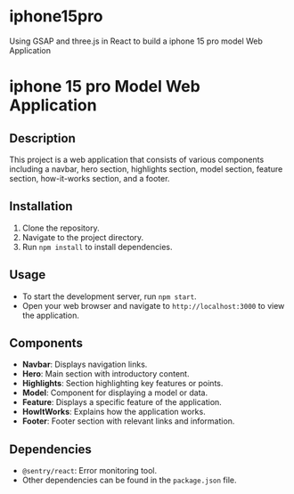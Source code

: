 # iphone15pro
Using GSAP and three.js in React to build a iphone 15 pro model Web Application


# iphone 15 pro Model Web  Application 

## Description
This project is a web application that consists of various components including a navbar, hero section, highlights section, model section, feature section, how-it-works section, and a footer.

## Installation
1. Clone the repository.
2. Navigate to the project directory.
3. Run `npm install` to install dependencies.

## Usage
- To start the development server, run `npm start`.
- Open your web browser and navigate to `http://localhost:3000` to view the application.

## Components
- **Navbar**: Displays navigation links.
- **Hero**: Main section with introductory content.
- **Highlights**: Section highlighting key features or points.
- **Model**: Component for displaying a model or data.
- **Feature**: Displays a specific feature of the application.
- **HowItWorks**: Explains how the application works.
- **Footer**: Footer section with relevant links and information.

## Dependencies
- `@sentry/react`: Error monitoring tool.
- Other dependencies can be found in the `package.json` file.
